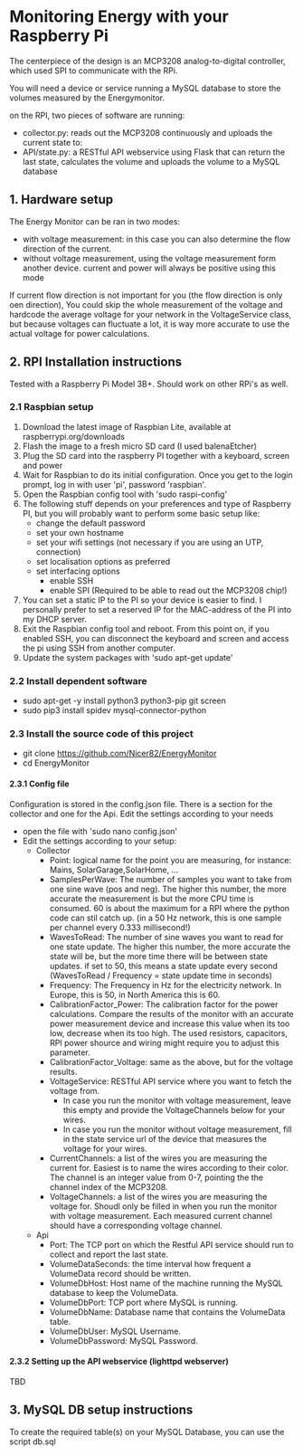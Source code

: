 # Monitoring Energy with your Raspberry Pi

The centerpiece of the design is an MCP3208 analog-to-digital controller, which used SPI to communicate with the RPi.

You will need a device or service running a MySQL database to store the volumes measured by the Energymonitor.

on the RPI, two pieces of software are running:
- collector.py: reads out the MCP3208 continuously and uploads the current state to:
- API/state.py: a RESTful API webservice using Flask that can return the last state, calculates the volume and uploads the volume to a MySQL database

## 1. Hardware setup
The Energy Monitor can be ran in two modes:
- with voltage measurement: in this case you can also determine the flow direction of the current. 
- without voltage measurement, using the voltage measurement form another device. current and power will always be positive using this mode

If current flow direction is not important for you (the flow direction is only oen direction), You could skip the whole measurement of the voltage and hardcode the average voltage for your network in the VoltageService class, but because voltages can fluctuate a lot, it is way more accurate to use the actual voltage for power calculations.

## 2. RPI Installation instructions
Tested with a Raspberry Pi Model 3B+. Should work on other RPi's as well.
### 2.1 Raspbian setup
1. Download the latest image of Raspbian Lite, available at raspberrypi.org/downloads
2. Flash the image to a fresh micro SD card (I used balenaEtcher)
3. Plug the SD card into the raspberry PI together with a keyboard, screen and power
4. Wait for Raspbian to do its initial configuration. Once you get to the login prompt, log in with user 'pi', password 'raspbian'.
5. Open the Raspbian config tool with 'sudo raspi-config'
6. The following stuff depends on your preferences and type of Raspberry PI, but you will probably want to perform some basic setup like:
    - change the default password
    - set your own hostname
    - set your wifi settings (not necessary if you are using an UTP, connection)
    - set localisation options as preferred
    - set interfacing options
        - enable SSH
        - enable SPI (Required to be able to read out the MCP3208 chip!)
 7. You can set a static IP to the PI so your device is easier to find. I personally prefer to set a reserved IP for the MAC-address of the PI into my DHCP server.
 8. Exit the Raspbian config tool and reboot. From this point on, if you enabled SSH, you can disconnect the keyboard and screen and access the pi using SSH from another computer.
 9. Update the system packages with 'sudo apt-get update'

### 2.2 Install dependent software
- sudo apt-get -y install python3 python3-pip git screen
- sudo pip3 install spidev mysql-connector-python
### 2.3 Install the source code of this project
- git clone https://github.com/Nicer82/EnergyMonitor
- cd EnergyMonitor
#### 2.3.1 Config file
Configuration is stored in the config.json file. There is a section for the collector and one for the Api. Edit the settings according to your needs
- open the file with 'sudo nano config.json'
- Edit the settings according to your setup:
    - Collector
        - Point: logical name for the point you are measuring, for instance: Mains, SolarGarage,SolarHome, ...
        - SamplesPerWave: The number of samples you want to take from one sine wave (pos and neg). The higher this number, the more accurate the measurement is but the more CPU time is consumed. 60 is about the maximum for a RPI where the python code can stil catch up. (in a 50 Hz network, this is one sample per channel every 0.333 millisecond!)
        - WavesToRead: The number of sine waves you want to read for one state update. The higher this number, the more accurate the state will be, but the more time there will be between state updates. if set to 50, this means a state update every second (WavesToRead / Frequency = state update time in seconds)
        - Frequency: The Frequency in Hz for the electricity network. In Europe, this is 50, in North America this is 60.
        - CalibrationFactor_Power: The calibration factor for the power calculations. Compare the results of the monitor with an accurate power measurement device and increase this value when its too low, decrease when its too high. The used resistors, capacitors, RPI power shource and wiring might require you to adjust this parameter.
        - CalibrationFactor_Voltage: same as the above, but for the voltage results.
        - VoltageService: RESTful API service where you want to fetch the voltage from.
            - In case you run the monitor with voltage measurement, leave this empty and provide the VoltageChannels below for your wires.
            - In case you run the monitor without voltage measurement, fill in the state service url of the device that measures the voltage for your wires.
        - CurrentChannels: a list of the wires you are measuring the current for. Easiest is to name the wires according to their color. The channel is an integer value from 0-7, pointing the the channel index of the MCP3208.
        - VoltageChannels: a list of the wires you are measuring the voltage for. Shoudl only be filled in when you run the monitor with voltage measurement. Each measured current channel should have a corresponding voltage channel.
    - Api
        - Port: The TCP port on which the Restful API service should run to collect and report the last state.
        - VolumeDataSeconds: the time interval how frequent a VolumeData record should be written.
        - VolumeDbHost: Host name of the machine running the MySQL database to keep the VolumeData.
        - VolumeDbPort: TCP port where MySQL is running.
        - VolumeDbName: Database name that contains the VolumeData table.
        - VolumeDbUser: MySQL Username.
        - VolumeDbPassword: MySQL Password.
#### 2.3.2 Setting up the API webservice (lighttpd webserver)

TBD

## 3. MySQL DB setup instructions

To create the required table(s) on your MySQL Database, you can use the script db.sql
